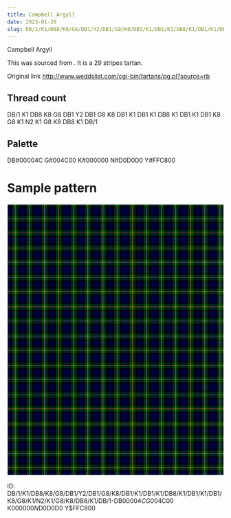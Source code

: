 ```yaml
---
title: Campbell Argyll
date: 2023-01-28
slug: DB/1/K1/DB8/K8/G8/DB1/Y2/DB1/G8/K8/DB1/K1/DB1/K1/DB8/K1/DB1/K1/DB1/K8/G8/K1/N2/K1/G8/K8/DB8/K1/DB/1-DB$00004C G$004C00 K$000000 N$D0D0D0 Y$FFC800
---
```

Campbell Argyll

This was sourced from <no value>.  It is a 29 stripes tartan.

Original link http://www.weddslist.com/cgi-bin/tartans/pg.pl?source=rb

## Thread count
DB/1 K1 DB8 K8 G8 DB1 Y2 DB1 G8 K8 DB1 K1 DB1 K1 DB8 K1 DB1 K1 DB1 K8 G8 K1 N2 K1 G8 K8 DB8 K1 DB/1

## Palette
DB#00004C G#004C00 K#000000 N#D0D0D0 Y#FFC800

# Sample pattern

![Tartan detail](tartan.png "DB/1 K1 DB8 K8 G8 DB1 Y2 DB1 G8 K8 DB1 K1 DB1 K1 DB8 K1 DB1 K1 DB1 K8 G8 K1 N2 K1 G8 K8 DB8 K1 DB/1 tartan")

ID: DB/1/K1/DB8/K8/G8/DB1/Y2/DB1/G8/K8/DB1/K1/DB1/K1/DB8/K1/DB1/K1/DB1/K8/G8/K1/N2/K1/G8/K8/DB8/K1/DB/1-DB$00004C G$004C00 K$000000 N$D0D0D0 Y$FFC800
